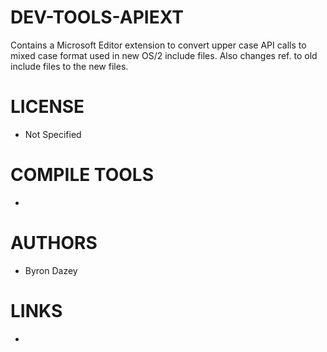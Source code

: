 # DEV-TOOLS-APIEXT
Contains a Microsoft Editor extension to convert upper case API calls to mixed case format used in new OS/2 include files. Also changes ref. to old include files to the new files.

LICENSE
===============
* Not Specified

COMPILE TOOLS
===============
* 
 
AUTHORS
===============
* Byron Dazey

LINKS
===============
* 
